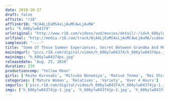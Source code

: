 ```yaml
---
date: 2018-10-27
draft: false
affsite: "r18"
afflinkr18: "NjA4LjEuMS4xLjAuMC4wLjAuMA"
url: "h_606ylw04374"
urloriginal: "http://www.r18.com/videos/vod/movies/detail/-/id=h_606ylw04374"
urlfinal: "http://media.r18.com/track/NjA4LjEuMS4xLjAuMC4wLjAuMA/videos/vod/movies/detail/-/id=h_606ylw04374"
samplevid: "----"
title: "Some Of Those Summer Experiences, Secret Between Grandma And Me"
mainimgurl: "pics.r18.com/digital/video/h_606ylw04374/h_606ylw04374ps.jpg"
mainimgs: "h_606ylw04374ps.jpg"
releasedate: "Aug. 25, 2016"
duration: 239
productioncomp: "Yellow Moon"
girls: ['Reiko Kurosaki', 'Mitsuko Nonomiya', 'Matsue Tenma', 'Rei Shirai', 'Taeko Koizumi', 'Ryoko Katagiri']
categories: ['Mature Woman', 'Relatives', 'Variety', 'Over 4 Hours']
imgurls: ['pics.r18.com/digital/video/h_606ylw04374/h_606ylw04374jp-1.jpg', 'pics.r18.com/digital/video/h_606ylw04374/h_606ylw04374jp-2.jpg', 'pics.r18.com/digital/video/h_606ylw04374/h_606ylw04374jp-3.jpg', 'pics.r18.com/digital/video/h_606ylw04374/h_606ylw04374jp-4.jpg', 'pics.r18.com/digital/video/h_606ylw04374/h_606ylw04374jp-5.jpg', 'pics.r18.com/digital/video/h_606ylw04374/h_606ylw04374jp-6.jpg', 'pics.r18.com/digital/video/h_606ylw04374/h_606ylw04374jp-7.jpg', 'pics.r18.com/digital/video/h_606ylw04374/h_606ylw04374jp-8.jpg', 'pics.r18.com/digital/video/h_606ylw04374/h_606ylw04374jp-9.jpg', 'pics.r18.com/digital/video/h_606ylw04374/h_606ylw04374jp-10.jpg', 'pics.r18.com/digital/video/h_606ylw04374/h_606ylw04374jp-11.jpg', 'pics.r18.com/digital/video/h_606ylw04374/h_606ylw04374jp-12.jpg', 'pics.r18.com/digital/video/h_606ylw04374/h_606ylw04374jp-13.jpg', 'pics.r18.com/digital/video/h_606ylw04374/h_606ylw04374jp-14.jpg', 'pics.r18.com/digital/video/h_606ylw04374/h_606ylw04374jp-15.jpg', 'pics.r18.com/digital/video/h_606ylw04374/h_606ylw04374jp-16.jpg', 'pics.r18.com/digital/video/h_606ylw04374/h_606ylw04374jp-17.jpg', 'pics.r18.com/digital/video/h_606ylw04374/h_606ylw04374jp-18.jpg', 'pics.r18.com/digital/video/h_606ylw04374/h_606ylw04374jp-19.jpg', 'pics.r18.com/digital/video/h_606ylw04374/h_606ylw04374jp-20.jpg']
imgs: ['h_606ylw04374jp-1.jpg', 'h_606ylw04374jp-2.jpg', 'h_606ylw04374jp-3.jpg', 'h_606ylw04374jp-4.jpg', 'h_606ylw04374jp-5.jpg', 'h_606ylw04374jp-6.jpg', 'h_606ylw04374jp-7.jpg', 'h_606ylw04374jp-8.jpg', 'h_606ylw04374jp-9.jpg', 'h_606ylw04374jp-10.jpg', 'h_606ylw04374jp-11.jpg', 'h_606ylw04374jp-12.jpg', 'h_606ylw04374jp-13.jpg', 'h_606ylw04374jp-14.jpg', 'h_606ylw04374jp-15.jpg', 'h_606ylw04374jp-16.jpg', 'h_606ylw04374jp-17.jpg', 'h_606ylw04374jp-18.jpg', 'h_606ylw04374jp-19.jpg', 'h_606ylw04374jp-20.jpg']
---
```


